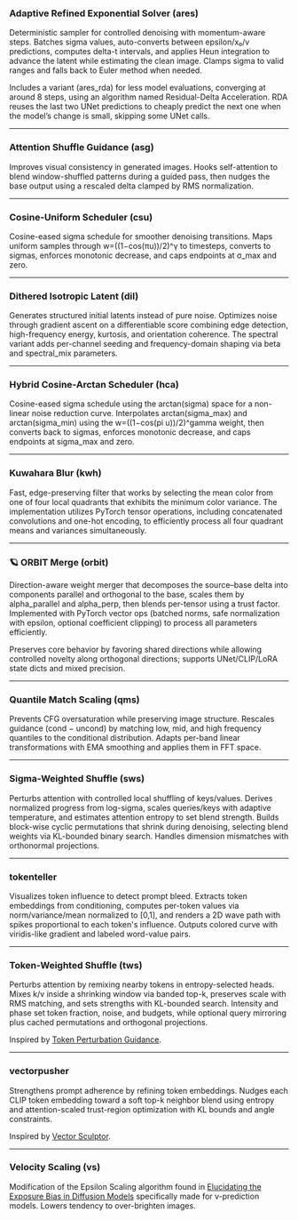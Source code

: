 ### Adaptive Refined Exponential Solver (ares)

Deterministic sampler for controlled denoising with momentum-aware steps. Batches sigma values, auto-converts between epsilon/x₀/v predictions, computes delta-t intervals, and applies Heun integration to advance the latent while estimating the clean image. Clamps sigma to valid ranges and falls back to Euler method when needed.

Includes a variant (ares_rda) for less model evaluations, converging at around 8 steps, using an algorithm named Residual-Delta Acceleration. RDA reuses the last two UNet predictions to cheaply predict the next one when the model’s change is small, skipping some UNet calls.

---

### Attention Shuffle Guidance (asg)

Improves visual consistency in generated images. Hooks self-attention to blend window-shuffled patterns during a guided pass, then nudges the base output using a rescaled delta clamped by RMS normalization.

---

### Cosine-Uniform Scheduler (csu)

Cosine-eased sigma schedule for smoother denoising transitions. Maps uniform samples through w=((1−cos(πu))/2)^γ to timesteps, converts to sigmas, enforces monotonic decrease, and caps endpoints at σ_max and zero.

---

### Dithered Isotropic Latent (dil)

Generates structured initial latents instead of pure noise. Optimizes noise through gradient ascent on a differentiable score combining edge detection, high-frequency energy, kurtosis, and orientation coherence. The spectral variant adds per-channel seeding and frequency-domain shaping via beta and spectral_mix parameters.

---

### Hybrid Cosine-Arctan Scheduler (hca)

Cosine-eased sigma schedule using the arctan(sigma) space for a non-linear noise reduction curve. Interpolates arctan(sigma\_max) and arctan(sigma\_min) using the w=((1−cos(pi u))/2)\^gamma weight, then converts back to sigmas, enforces monotonic decrease, and caps endpoints at sigma\_max and zero.

---

### Kuwahara Blur (kwh)

Fast, edge-preserving filter that works by selecting the mean color from one of four local quadrants that exhibits the minimum color variance. The implementation utilizes PyTorch tensor operations, including concatenated convolutions and one-hot encoding, to efficiently process all four quadrant means and variances simultaneously.

---

### 🪐 ORBIT Merge (orbit)

Direction-aware weight merger that decomposes the source–base delta into components parallel and orthogonal to the base, scales them by alpha_parallel and alpha_perp, then blends per-tensor using a trust factor. Implemented with PyTorch vector ops (batched norms, safe normalization with epsilon, optional coefficient clipping) to process all parameters efficiently.

Preserves core behavior by favoring shared directions while allowing controlled novelty along orthogonal directions; supports UNet/CLIP/LoRA state dicts and mixed precision.

---

### Quantile Match Scaling (qms)

Prevents CFG oversaturation while preserving image structure. Rescales guidance (cond − uncond) by matching low, mid, and high frequency quantiles to the conditional distribution. Adapts per-band linear transformations with EMA smoothing and applies them in FFT space.

---

### Sigma-Weighted Shuffle (sws)

Perturbs attention with controlled local shuffling of keys/values. Derives normalized progress from log-sigma, scales queries/keys with adaptive temperature, and estimates attention entropy to set blend strength. Builds block-wise cyclic permutations that shrink during denoising, selecting blend weights via KL-bounded binary search. Handles dimension mismatches with orthonormal projections.

---

### tokenteller

Visualizes token influence to detect prompt bleed. Extracts token embeddings from conditioning, computes per-token values via norm/variance/mean normalized to [0,1], and renders a 2D wave path with spikes proportional to each token's influence. Outputs colored curve with viridis-like gradient and labeled word-value pairs.

---

### Token-Weighted Shuffle (tws)

Perturbs attention by remixing nearby tokens in entropy-selected heads. Mixes k/v inside a shrinking window via banded top-k, preserves scale with RMS matching, and sets strengths with KL-bounded search. Intensity and phase set token fraction, noise, and budgets, while optional query mirroring plus cached permutations and orthogonal projections.

Inspired by [Token Perturbation Guidance](https://github.com/TaatiTeam/Token-Perturbation-Guidance).

---

### vectorpusher

Strengthens prompt adherence by refining token embeddings. Nudges each CLIP token embedding toward a soft top-k neighbor blend using entropy and attention-scaled trust-region optimization with KL bounds and angle constraints.

Inspired by [Vector Sculptor](https://github.com/Extraltodeus/Vector_Sculptor_ComfyUI).

---

### Velocity Scaling (vs)

Modification of the Epsilon Scaling algorithm found in [Elucidating the Exposure Bias in Diffusion Models](https://arxiv.org/abs/2308.15321) specifically made for v-prediction models. Lowers tendency to over-brighten images.
